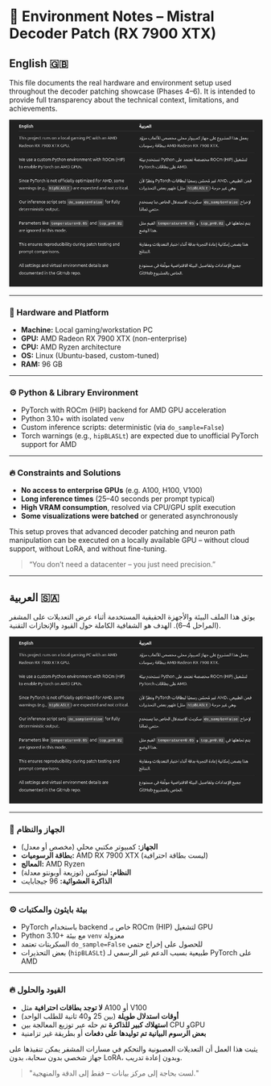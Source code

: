 # 🧠 Environment Notes – Mistral Decoder Patch (RX 7900 XTX)

## English 🇬🇧

This file documents the real hardware and environment setup used throughout the decoder patching showcase (Phases 4–6). It is intended to provide full transparency about the technical context, limitations, and achievements.

![Hardware Setup](https://github.com/sbeierle/mistral-decoder-unpatch-mini/blob/main/config_RX7900.png)

---

### 🧰 Hardware and Platform
- **Machine:** Local gaming/workstation PC
- **GPU:** AMD Radeon RX 7900 XTX (non-enterprise)
- **CPU:** AMD Ryzen architecture
- **OS:** Linux (Ubuntu-based, custom-tuned)
- **RAM:** 96 GB

---

### ⚙️ Python & Library Environment
- PyTorch with ROCm (HIP) backend for AMD GPU acceleration
- Python 3.10+ with isolated `venv`
- Custom inference scripts: deterministic (via `do_sample=False`)
- Torch warnings (e.g., `hipBLASLt`) are expected due to unofficial PyTorch support for AMD

---

### 🔥 Constraints and Solutions
- **No access to enterprise GPUs** (e.g. A100, H100, V100)
- **Long inference times** (25–40 seconds per prompt typical)
- **High VRAM consumption**, resolved via CPU/GPU split execution
- **Some visualizations were batched** or generated asynchronously

This setup proves that advanced decoder patching and neuron path manipulation can be executed on a locally available GPU – without cloud support, without LoRA, and without fine-tuning.

> “You don’t need a datacenter – you just need precision.”

---

## العربية 🇸🇦

يوثق هذا الملف البيئة والأجهزة الحقيقية المستخدمة أثناء عرض التعديلات على المشفر (المراحل 4–6). الهدف هو الشفافية الكاملة حول القيود والإنجازات التقنية.

![إعداد الجهاز](https://github.com/sbeierle/mistral-decoder-unpatch-mini/blob/main/config_RX7900.png)

---

### 🧰 الجهاز والنظام
- **الجهاز:** كمبيوتر مكتبي محلي (مخصص أو معدل)
- **بطاقة الرسوميات:** AMD RX 7900 XTX (ليست بطاقة احترافية)
- **المعالج:** AMD Ryzen
- **النظام:** لينوكس (توزيعة أوبونتو معدلة)
- **الذاكرة العشوائية:** 96 جيجابايت

---

### ⚙️ بيئة بايثون والمكتبات
- PyTorch باستخدام backend خاص بـ ROCm (HIP) لتشغيل GPU
- Python 3.10+ مع بيئة `venv` معزولة
- السكربتات تعتمد `do_sample=False` للحصول على إخراج حتمي
- بعض التحذيرات (`hipBLASLt`) طبيعية بسبب الدعم غير الرسمي لـ PyTorch على AMD

---

### 🔥 القيود والحلول
- **لا توجد بطاقات احترافية** مثل A100 أو V100
- **أوقات استدلال طويلة** (بين 25 و40 ثانية للطلب الواحد)
- **استهلاك كبير للذاكرة** تم حله عبر توزيع المعالجة بين CPU وGPU
- **بعض الرسوم البيانية تم توليدها على دفعات** أو بطريقة غير تزامنية

يثبت هذا العمل أن التعديلات العصبونية والتحكم في مسارات المشفر يمكن تنفيذها على جهاز شخصي بدون سحابة، بدون LoRA، وبدون إعادة تدريب.

> "لست بحاجة إلى مركز بيانات – فقط إلى الدقة والمنهجية."

